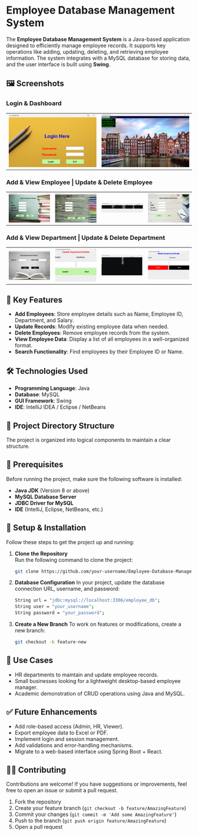 # Employee Database Management System

The **Employee Database Management System** is a Java-based application designed to efficiently manage employee records. It supports key operations like adding, updating, deleting, and retrieving employee information. The system integrates with a MySQL database for storing data, and the user interface is built using **Swing**.

## 🖼️ Screenshots 
<table>
  <h3>
    Login & Dashboard 
  </h3>


  <tr>
    <td><img src="assets/screenshots/loginpage.png" alt="Login" width="350"/></td>
    <td><img src="assets/screenshots/homepage.png" alt="Dashboard" width="350"/></td>
  </tr>


</table>

<table>
  <h3> Add & View Employee | Update & Delete Employee </h3>
  <tr>
    <td><img src="assets/screenshots/add_employee.png" alt="Add Employee" width="280"/></td>
    <td><img src="assets/screenshots/update_employee.png" alt="Update Employee" width="280"/></td>
    <td><img src="assets/screenshots/view_employee.png" alt="View Employee" width="280"/></td>
    <td><img src="assets/screenshots/delete_employee.png" alt="Delete Employee" width="280"/></td>
  </tr>
</table>

<table>
  <h3> Add & View Department | Update & Delete Department </h3>
  <tr>
    <td><img src="assets/screenshots/add_department.png" alt="Add Department" width="280"/></td>
    <td><img src="assets/screenshots/update_department.png" alt="Update Department" width="280"/></td>
    <td><img src="assets/screenshots/view_department.png" alt="View Department" width="280"/></td>
    <td><img src="assets/screenshots/delete_department.png" alt="Delete Department" width="280"/></td>
  </tr>
</table>




## 🚀 Key Features  
- **Add Employees**: Store employee details such as Name, Employee ID, Department, and Salary.
- **Update Records**: Modify existing employee data when needed.
- **Delete Employees**: Remove employee records from the system.
- **View Employee Data**: Display a list of all employees in a well-organized format.
- **Search Functionality**: Find employees by their Employee ID or Name.

## 🛠️ Technologies Used  
- **Programming Language**: Java  
- **Database**: MySQL  
- **GUI Framework**: Swing  
- **IDE**: IntelliJ IDEA / Eclipse / NetBeans  

## 📂 Project Directory Structure  
The project is organized into logical components to maintain a clear structure. 

## 🎯 Prerequisites  
Before running the project, make sure the following software is installed:  
- **Java JDK** (Version 8 or above)  
- **MySQL Database Server**  
- **JDBC Driver for MySQL**  
- **IDE** (IntelliJ, Eclipse, NetBeans, etc.)

## 🔧 Setup & Installation  
Follow these steps to get the project up and running:

1. **Clone the Repository**  
   Run the following command to clone the project:
   ```bash
   git clone https://github.com/your-username/Employee-Database-Management-System.git

2. **Database Configuration**
   In your project, update the database connection URL, username, and password:
   ```bash
   String url = "jdbc:mysql://localhost:3306/employee_db";  
   String user = "your_username";  
   String password = "your_password";
3. **Create a New Branch**
   To work on features or modifications, create a new branch:
   ```bash
   git checkout -b feature-new
   ```

## 📌 Use Cases

- HR departments to maintain and update employee records.
- Small businesses looking for a lightweight desktop-based employee manager.
- Academic demonstration of CRUD operations using Java and MySQL.


   
## ✅ Future Enhancements

- Add role-based access (Admin, HR, Viewer).
- Export employee data to Excel or PDF.
- Implement login and session management.
- Add validations and error-handling mechanisms.
- Migrate to a web-based interface using Spring Boot + React.

## 🙋‍♂️ Contributing

Contributions are welcome! If you have suggestions or improvements, feel free to open an issue or submit a pull request.

1. Fork the repository
2. Create your feature branch (`git checkout -b feature/AmazingFeature`)
3. Commit your changes (`git commit -m 'Add some AmazingFeature'`)
4. Push to the branch (`git push origin feature/AmazingFeature`)
5. Open a pull request



